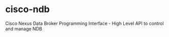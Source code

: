 # cisco-ndb
Cisco Nexus Data Broker Programming Interface - High Level API to control and manage NDB
